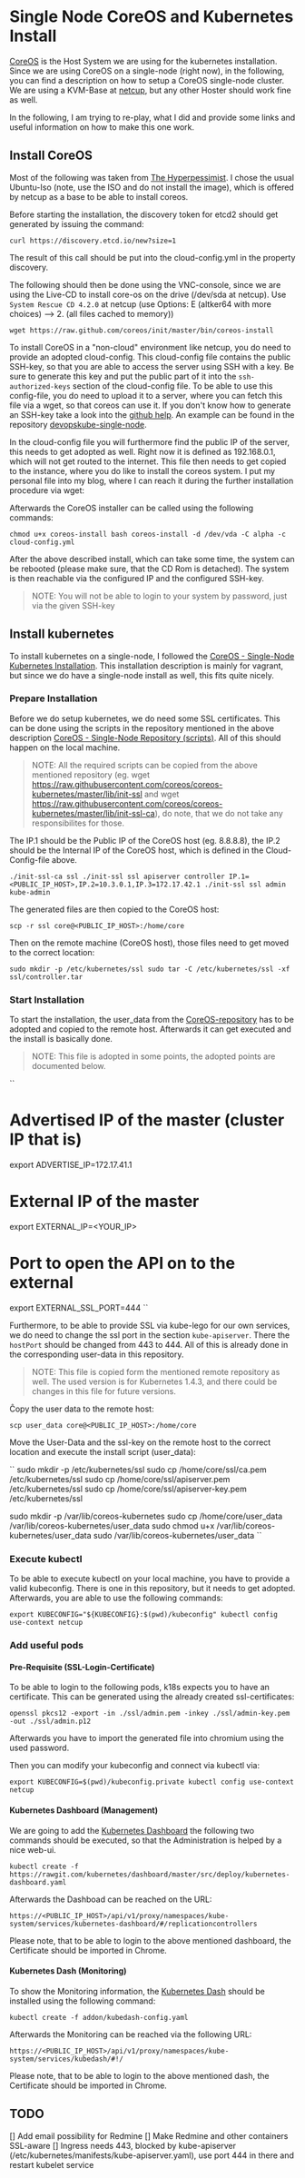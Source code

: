 # Single Node CoreOS and Kubernetes Install

[CoreOS](https://coreos.com/) is the Host System we are using for the kubernetes installation. Since we are using CoreOS on a single-node (right now), in the following, you can find a description on how to setup a CoreOS single-node cluster. We are using a KVM-Base at [netcup](https://www.netcup.de/), but any other Hoster should work fine as well.

In the following, I am trying to re-play, what I did and provide some links and useful information on how to make this one work.

## Install CoreOS

Most of the following was taken from [The Hyperpessimist](https://xivilization.net/~marek/blog/2014/08/04/installing-coreos/). I chose the usual Ubuntu-Iso (note, use the ISO and do not install the image), which is offered by netcup as a base to be able to install coreos.

Before starting the installation, the discovery token for etcd2 should get generated by issuing the command:

``
curl https://discovery.etcd.io/new?size=1
``

The result of this call should be put into the cloud-config.yml in the property discovery.

The following should then be done using the VNC-console, since we are using the Live-CD to install core-os on the drive (/dev/sda at netcup). Use `System Rescue CD 4.2.0` at netcup (use Options: E (altker64 with more choices) --> 2. (all files cached to memory))

``
wget https://raw.github.com/coreos/init/master/bin/coreos-install
``

To install CoreOS in a "non-cloud" environment like netcup, you do need to provide an adopted cloud-config. This cloud-config file contains the public SSH-key, so that you are able to access the server using SSH with a key. Be sure to generate this key and put the public part of it into the `ssh-authorized-keys` section of the cloud-config file.  To be able to use this config-file, you do need to upload it to a server, where you can fetch this file via a wget, so that coreos can use it. If you don't know how to generate an SSH-key take a look into the [github help](https://help.github.com/articles/generating-a-new-ssh-key-and-adding-it-to-the-ssh-agent/). An example can be found in the repository [devopskube-single-node](https://www.github.com/devopskube/devopskube-single-node/).

In the cloud-config file you will furthermore find the public IP of the server, this needs to get adopted as well. Right now it is defined as 192.168.0.1, which will not get routed to the internet. This file then needs to get copied to the instance, where you do like to install the coreos system. I put my personal file into my blog, where I can reach it during the further installation procedure via wget:

Afterwards the CoreOS installer can be called using the following commands:

``
chmod u+x coreos-install
bash coreos-install -d /dev/vda -C alpha -c cloud-config.yml
``

After the above described install, which can take some time, the system can be rebooted (please make sure, that the CD Rom is detached). The system is then reachable via the configured IP and the configured SSH-key.

>NOTE: You will not be able to login to your system by password, just via the given SSH-key

## Install kubernetes

To install kubernetes on a single-node, I followed the [CoreOS - Single-Node Kubernetes Installation](https://coreos.com/kubernetes/docs/latest/kubernetes-on-vagrant-single.html). This installation description is mainly for vagrant, but since we do have a single-node install as well, this fits quite nicely.

### Prepare Installation

Before we do setup kubernetes, we do need some SSL certificates. This can be done using the scripts in the repository mentioned in the above description [CoreOS - Single-Node Repository (scripts)](https://github.com/coreos/coreos-kubernetes/tree/master/lib). All of this should happen on the local machine.

>NOTE: All the required scripts can be copied from the above mentioned repository (eg. wget https://raw.githubusercontent.com/coreos/coreos-kubernetes/master/lib/init-ssl and wget https://raw.githubusercontent.com/coreos/coreos-kubernetes/master/lib/init-ssl-ca), do note, that we do not take any responsibilites for those.

The IP.1 should be the Public IP of the CoreOS host (eg. 8.8.8.8), the IP.2 should be the Internal IP of the CoreOS host, which is defined in the Cloud-Config-file above.

``
./init-ssl-ca ssl
./init-ssl ssl apiserver controller IP.1=<PUBLIC_IP_HOST>,IP.2=10.3.0.1,IP.3=172.17.42.1
./init-ssl ssl admin kube-admin
``

The generated files are then copied to the CoreOS host:

``
scp -r ssl core@<PUBLIC_IP_HOST>:/home/core
``

Then on the remote machine (CoreOS host), those files need to get moved to the correct location:

``
sudo mkdir -p /etc/kubernetes/ssl
sudo tar -C /etc/kubernetes/ssl -xf ssl/controller.tar
``

### Start Installation

To start the installation, the user_data from the [CoreOS-repository](https://raw.github.com/coreos/coreos-kubernetes/master/single-node/user-data) has to be adopted and copied to the remote host. Afterwards it can get executed and the install is basically done.

>NOTE: This file is adopted in some points, the adopted points are documented below.

``
# Advertised IP of the master (cluster IP that is)
export ADVERTISE_IP=172.17.41.1

# External IP of the master
export EXTERNAL_IP=<YOUR_IP>

# Port to open the API on to the external
export EXTERNAL_SSL_PORT=444
``

Furthermore, to be able to provide SSL via kube-lego for our own services, we do need to change the ssl port in the section `kube-apiserver`. There the `hostPort` should be changed from 443 to 444. All of this is already done in the corresponding user-data in this repository.

>NOTE: This file is copied form the mentioned remote repository as well. The used version is for Kubernetes 1.4.3, and there could be changes in this file for future versions.

Ĉopy the user data to the remote host:

``
scp user_data core@<PUBLIC_IP_HOST>:/home/core
``

Move the User-Data and the ssl-key on the remote host to the correct location and execute the install script (user_data):

``
sudo mkdir -p /etc/kubernetes/ssl
sudo cp /home/core/ssl/ca.pem /etc/kubernetes/ssl
sudo cp /home/core/ssl/apiserver.pem /etc/kubernetes/ssl
sudo cp /home/core/ssl/apiserver-key.pem /etc/kubernetes/ssl

sudo mkdir -p /var/lib/coreos-kubernetes
sudo cp /home/core/user_data /var/lib/coreos-kubernetes/user_data
sudo chmod u+x /var/lib/coreos-kubernetes/user_data
sudo /var/lib/coreos-kubernetes/user_data
``


### Execute kubectl

To be able to execute kubectl on your local machine, you have to provide a valid kubeconfig. There is
one in this repository, but it needs to get adopted. Afterwards, you are able to use the following
commands:

``
export KUBECONFIG="${KUBECONFIG}:$(pwd)/kubeconfig"
kubectl config use-context netcup
``

### Add useful pods

#### Pre-Requisite (SSL-Login-Certificate)

To be able to login to the following pods, k18s expects you to have an certificate. This can be
generated using the already created ssl-certificates:

``
openssl pkcs12 -export -in ./ssl/admin.pem -inkey ./ssl/admin-key.pem -out ./ssl/admin.p12
``

Afterwards you have to import the generated file into chromium using the used password.

Then you can modify your kubeconfig and connect via kubectl via:

``
export KUBECONFIG=$(pwd)/kubeconfig.private
kubectl config use-context netcup
``

#### Kubernetes Dashboard (Management)

We are going to add the [Kubernetes Dashboard](https://github.com/kubernetes/dashboard) the following two
commands should be executed, so that the Administration is helped by a nice web-ui.

``
kubectl create -f https://rawgit.com/kubernetes/dashboard/master/src/deploy/kubernetes-dashboard.yaml
``

Afterwards the Dashboad can be reached on the URL:

``
https://<PUBLIC_IP_HOST>/api/v1/proxy/namespaces/kube-system/services/kubernetes-dashboard/#/replicationcontrollers
``

Please note, that to be able to login to the above mentioned dashboard, the Certificate should be
imported in Chrome.

#### Kubernetes Dash (Monitoring)

To show the Monitoring information, the [Kubernetes Dash](https://github.com/kubernetes/kubedash) should
be installed using the following command:

``
kubectl create -f addon/kubedash-config.yaml
``

Afterwards the Monitoring can be reached via the following URL:

``
https://<PUBLIC_IP_HOST>/api/v1/proxy/namespaces/kube-system/services/kubedash/#!/
``

Please note, that to be able to login to the above mentioned dash, the Certificate should be
imported in Chrome.

## TODO

[] Add email possibility for Redmine
[] Make Redmine and other containers SSL-aware
[] Ingress needs 443, blocked by kube-apiserver (/etc/kubernetes/manifests/kube-apiserver.yaml), use port 444 in there and restart kubelet service
